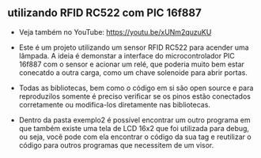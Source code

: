 ## utilizando RFID RC522 com PIC 16f887

- Veja também no YouTube: https://youtu.be/xUNm2quzuKU

- Este é um projeto utilizando um sensor RFID RC522 para acender uma lâmpada. A ideia é demonstar a interface do microcontrolador PIC 16f887 com o sensor e acionar um relé, que poderia muito bem estar conecatdo a outra carga, como um chave solenoide para abrir portas.

- Todas as bibliotecas, bem como o código em si são open source e para reproduzilos somente é preciso verificar se os pinos estão conectados corretamente ou modifica-los diretamente nas bibliotecas.

- Dentro da pasta exemplo2 é possível encontrar um outro programa em que também existe uma tela de LCD 16x2 que foi utilizada para debug, ou seja, você pode com ela encontrar o código da sua tag e reutilizar o código para outros programas que necessitem de um visor.
